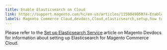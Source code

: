 ```yaml
---
title: Enable Elasticsearch on Cloud
link: https://support.magento.com/hc/en-us/articles/115004905874-Enable-Elasticsearch-on-Cloud
labels: Magento Commerce Cloud,devdocs,Cloud,elasticsearch,setup,how to
---
```


Please refer to the [Set up Elasticsearch Service](https://devdocs.magento.com/guides/v2.3/cloud/project/project-conf-files_services-elastic.html#elasticsearch-software-compatibility) article on Magento Devdocs for information about setting up Elasticsearch for Magento Commerce Cloud.

